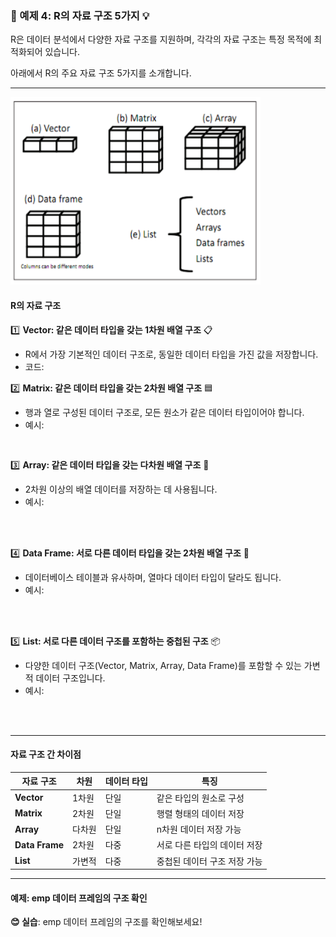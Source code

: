 ### 🎯 예제 4: R의 자료 구조 5가지 💡

R은 데이터 분석에서 다양한 자료 구조를 지원하며, 각각의 자료 구조는 특정 목적에 최적화되어 있습니다.  

아래에서 R의 주요 자료 구조 5가지를 소개합니다.

---  
<img src="r_str.png" width="400" height="300">  

#### **R의 자료 구조**  

1️⃣ **Vector: 같은 데이터 타입을 갖는 1차원 배열 구조** 📋  
   - R에서 가장 기본적인 데이터 구조로, 동일한 데이터 타입을 가진 값을 저장합니다.  
   - 코드:



             


2️⃣ **Matrix: 같은 데이터 타입을 갖는 2차원 배열 구조** 🟦  
   - 행과 열로 구성된 데이터 구조로, 모든 원소가 같은 데이터 타입이어야 합니다.  
   - 예시:  
     ```r


     
     ```

3️⃣ **Array: 같은 데이터 타입을 갖는 다차원 배열 구조** 🔢  
   - 2차원 이상의 배열 데이터를 저장하는 데 사용됩니다.  
   - 예시:  
     ```r
 


     
     ```


4️⃣ **Data Frame: 서로 다른 데이터 타입을 갖는 2차원 배열 구조** 🧮  
   - 데이터베이스 테이블과 유사하며, 열마다 데이터 타입이 달라도 됩니다.  
   - 예시:  
     ```r



     
     ```

5️⃣ **List: 서로 다른 데이터 구조를 포함하는 중첩된 구조** 📦  
   - 다양한 데이터 구조(Vector, Matrix, Array, Data Frame)를 포함할 수 있는 가변적 데이터 구조입니다.  
   - 예시:  
     ```r
    


     
     ```

---

#### **자료 구조 간 차이점**

| **자료 구조**       | **차원**  | **데이터 타입** | **특징**                          |
|--------------------|-----------|----------------|-----------------------------------|
| **Vector**         | 1차원     | 단일            | 같은 타입의 원소로 구성           |
| **Matrix**         | 2차원     | 단일            | 행렬 형태의 데이터 저장           |
| **Array**          | 다차원    | 단일            | n차원 데이터 저장 가능            |
| **Data Frame**     | 2차원     | 다중            | 서로 다른 타입의 데이터 저장      |
| **List**           | 가변적    | 다중            | 중첩된 데이터 구조 저장 가능      |

---

#### **예제: emp 데이터 프레임의 구조 확인**  

**😊 실습**: emp 데이터 프레임의 구조를 확인해보세요!  
```r


```
